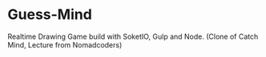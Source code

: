 # Guess-Mind
Realtime Drawing Game build with SoketIO, Gulp and Node. (Clone of Catch Mind, Lecture from Nomadcoders)
